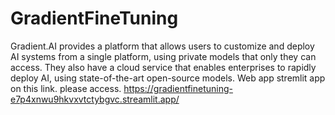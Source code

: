 # GradientFineTuning

Gradient.AI provides a platform that allows users to customize and deploy AI systems from a single platform, using private models that only they can access. They also have a cloud service that enables enterprises to rapidly deploy AI, using state-of-the-art open-source models. Web app stremlit app on this link. please access. https://gradientfinetuning-e7p4xnwu9hkvxvtctybgvc.streamlit.app/
